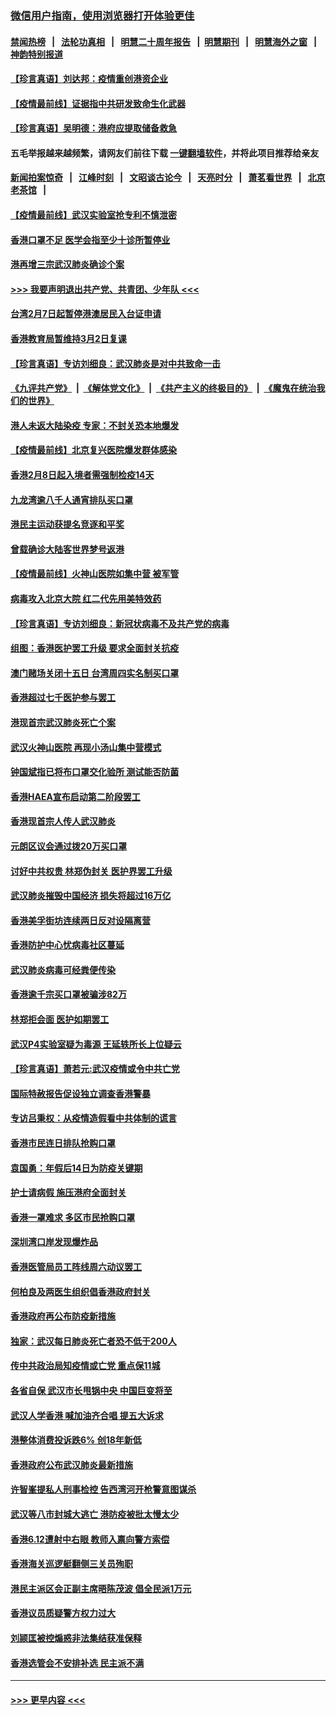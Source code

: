 ### [微信用户指南，使用浏览器打开体验更佳](https://github.com/gfw-breaker/banned-news1/blob/master/indexes/wechat-guide.md?t=0)
#### [禁闻热榜](热点新闻.md?t=0)  &nbsp;&nbsp;|&nbsp;&nbsp; [法轮功真相](https://github.com/gfw-breaker/truth/blob/master/README.md?t=0) &nbsp;&nbsp;|&nbsp;&nbsp; [明慧二十周年报告](https://github.com/gfw-breaker/mh-reports/blob/master/README.md?t=0) &nbsp;&nbsp;|&nbsp;&nbsp;[明慧期刊](https://github.com/gfw-breaker/mh-qikan) &nbsp;&nbsp;|&nbsp;&nbsp; [明慧海外之窗](https://github.com/gfw-breaker/mh-news/blob/master/README.md?t=0) &nbsp;&nbsp;|&nbsp;&nbsp; [神韵特别报道](https://github.com/gfw-breaker/mh-news/blob/master/shenyun.md?t=0)
#### [【珍言真语】刘达邦：疫情重创港资企业](../pages/nsc415/n11854274.md?t=02090911) 
#### [【疫情最前线】证据指中共研发致命生化武器](../pages/nsc415/n11853087.md?t=02090911) 
#### [【珍言真语】吴明德：港府应提取储备救急](../pages/nsc415/n11852734.md?t=02090911) 
#### 五毛举报越来越频繁，请网友们前往下载 [一键翻墙软件](https://github.com/gfw-breaker/ssr-accounts)，并将此项目推荐给亲友
#### [新闻拍案惊奇](https://github.com/gfw-breaker/banned-news1/blob/master/pages/link4.md) &nbsp;&nbsp;|&nbsp;&nbsp; [江峰时刻](https://github.com/gfw-breaker/banned-news1/blob/master/pages/link4.md) &nbsp;&nbsp;|&nbsp;&nbsp; [文昭谈古论今](https://github.com/gfw-breaker/banned-news1/blob/master/pages/link4.md) &nbsp;&nbsp;|&nbsp;&nbsp; [天亮时分](https://github.com/gfw-breaker/banned-news1/blob/master/pages/link4.md) &nbsp;&nbsp;|&nbsp;&nbsp; [萧茗看世界](https://github.com/gfw-breaker/banned-news1/blob/master/pages/link4.md) &nbsp;&nbsp;|&nbsp;&nbsp; [北京老茶馆](https://github.com/gfw-breaker/banned-news1/blob/master/pages/link4.md) &nbsp;&nbsp;|&nbsp;&nbsp; 
#### [【疫情最前线】武汉实验室抢专利不慎泄密](../pages/nsc415/n11850310.md?t=02090911) 
#### [香港口罩不足 医学会指至少十诊所暂停业](../pages/nsc415/n11850301.md?t=02090911) 
#### [港再增三宗武汉肺炎确诊个案](../pages/nsc415/n11850328.md?t=02090911) 
#### [>>> 我要声明退出共产党、共青团、少年队 <<<](https://github.com/begood0513/goodnews/blob/master/quit/letter.md) 
#### [台湾2月7日起暂停港澳居民入台证申请](../pages/nsc415/n11850304.md?t=02090911) 
#### [香港教育局暂维持3月2日复课](../pages/nsc415/n11850260.md?t=02090911) 
#### [【珍言真语】专访刘细良：武汉肺炎是对中共致命一击](../pages/nsc415/n11849934.md?t=02090911) 
#### [《九评共产党》](https://github.com/begood0513/9ping.md/blob/master/README.md) &nbsp;|&nbsp; [《解体党文化》](../../../../jtdwh.md/blob/master/README.md)  &nbsp;|&nbsp; [《共产主义的终极目的》](../../../../gczydzjmd.md/blob/master/README.md) &nbsp;|&nbsp; [《魔鬼在统治我们的世界》](../../../../mgztzwmdsj.md/blob/master/README.md) 
#### [港人未返大陆染疫 专家：不封关恐本地爆发](../pages/nsc415/n11848021.md?t=02090911) 
#### [【疫情最前线】北京复兴医院爆发群体感染](../pages/nsc415/n11847626.md?t=02090911) 
#### [香港2月8日起入境者需强制检疫14天](../pages/nsc415/n11847658.md?t=02090911) 
#### [九龙湾逾八千人通宵排队买口罩](../pages/nsc415/n11847647.md?t=02090911) 
#### [港民主运动获提名竞逐和平奖](../pages/nsc415/n11847633.md?t=02090911) 
#### [曾载确诊大陆客世界梦号返港](../pages/nsc415/n11847608.md?t=02090911) 
#### [【疫情最前线】火神山医院如集中营 被军管](../pages/nsc415/n11847524.md?t=02090911) 
#### [病毒攻入北京大院 红二代先用美特效药](../pages/nsc415/n11847427.md?t=02090911) 
#### [【珍言真语】专访刘细良：新冠状病毒不及共产党的病毒](../pages/nsc415/n11847164.md?t=02090911) 
#### [组图：香港医护罢工升级 要求全面封关抗疫](../pages/nsc415/n11844107.md?t=02090911) 
#### [澳门赌场关闭十五日 台湾周四实名制买口罩](../pages/nsc415/n11845083.md?t=02090911) 
#### [香港超过七千医护参与罢工](../pages/nsc415/n11845051.md?t=02090911) 
#### [港现首宗武汉肺炎死亡个案](../pages/nsc415/n11844998.md?t=02090911) 
#### [武汉火神山医院 再现小汤山集中营模式](../pages/nsc415/n11844763.md?t=02090911) 
#### [钟国斌指已将布口罩交化验所 测试能否防菌](../pages/nsc415/n11842783.md?t=02090911) 
#### [香港HAEA宣布启动第二阶段罢工](../pages/nsc415/n11842723.md?t=02090911) 
#### [香港现首宗人传人武汉肺炎](../pages/nsc415/n11842766.md?t=02090911) 
#### [元朗区议会通过拨20万买口罩](../pages/nsc415/n11842754.md?t=02090911) 
#### [讨好中共权贵 林郑伪封关 医护界罢工升级](../pages/nsc415/n11842359.md?t=02090911) 
#### [武汉肺炎摧毁中国经济 损失将超过16万亿](../pages/nsc415/n11839723.md?t=02090911) 
#### [香港美孚街坊连续两日反对设隔离营](../pages/nsc415/n11839962.md?t=02090911) 
#### [香港防护中心忧病毒社区蔓延](../pages/nsc415/n11839933.md?t=02090911) 
#### [武汉肺炎病毒可经粪便传染](../pages/nsc415/n11839939.md?t=02090911) 
#### [香港逾千宗买口罩被骗涉82万](../pages/nsc415/n11839914.md?t=02090911) 
#### [林郑拒会面 医护如期罢工](../pages/nsc415/n11839892.md?t=02090911) 
#### [武汉P4实验室疑为毒源 王延轶所长上位疑云](../pages/nsc415/n11835543.md?t=02090911) 
#### [【珍言真语】萧若元:武汉疫情或令中共亡党](../pages/nsc415/n11829394.md?t=02090911) 
#### [国际特赦报告促设独立调查香港警暴](../pages/nsc415/n11833845.md?t=02090911) 
#### [专访吕秉权：从疫情造假看中共体制的谎言](../pages/nsc415/n11833813.md?t=02090911) 
#### [香港市民连日排队抢购口罩](../pages/nsc415/n11833794.md?t=02090911) 
#### [袁国勇：年假后14日为防疫关键期](../pages/nsc415/n11831088.md?t=02090911) 
#### [护士请病假 施压港府全面封关](../pages/nsc415/n11831030.md?t=02090911) 
#### [香港一罩难求 多区市民抢购口罩](../pages/nsc415/n11831002.md?t=02090911) 
#### [深圳湾口岸发现爆炸品](../pages/nsc415/n11828802.md?t=02090911) 
#### [香港医管局员工阵线周六动议罢工](../pages/nsc415/n11828762.md?t=02090911) 
#### [何柏良及两医生组织倡香港政府封关](../pages/nsc415/n11828749.md?t=02090911) 
#### [香港政府再公布防疫新措施](../pages/nsc415/n11828716.md?t=02090911) 
#### [独家：武汉每日肺炎死亡者恐不低于200人](../pages/nsc415/n11828240.md?t=02090911) 
#### [传中共政治局知疫情或亡党 重点保11城](../pages/nsc415/n11828145.md?t=02090911) 
#### [各省自保 武汉市长甩锅中央 中国巨变将至](../pages/nsc415/n11828021.md?t=02090911) 
#### [武汉人学香港 喊加油齐合唱 提五大诉求](../pages/nsc415/n11827046.md?t=02090911) 
#### [港整体消费投诉跌6% 创18年新低](../pages/nsc415/n11817280.md?t=02090911) 
#### [香港政府公布武汉肺炎最新措施](../pages/nsc415/n11817152.md?t=02090911) 
#### [许智峯提私人刑事检控 告西湾河开枪警意图谋杀](../pages/nsc415/n11817132.md?t=02090911) 
#### [武汉等八市封城大逃亡 港防疫被批太慢太少](../pages/nsc415/n11817058.md?t=02090911) 
#### [香港6.12遭射中右眼 教师入禀向警方索偿](../pages/nsc415/n11814678.md?t=02090911) 
#### [香港海关巡逻艇翻侧三关员殉职](../pages/nsc415/n11814604.md?t=02090911) 
#### [港民主派区会正副主席晤陈茂波 倡全民派1万元](../pages/nsc415/n11814582.md?t=02090911) 
#### [香港议员质疑警方权力过大](../pages/nsc415/n11814560.md?t=02090911) 
#### [刘颕匡被控煽惑非法集结获准保释](../pages/nsc415/n11811727.md?t=02090911) 
#### [香港选管会不安排补选 民主派不满](../pages/nsc415/n11811691.md?t=02090911) 

----
#### [ >>> 更早内容 <<< ](../indexes/nsc415-earlier.md)
